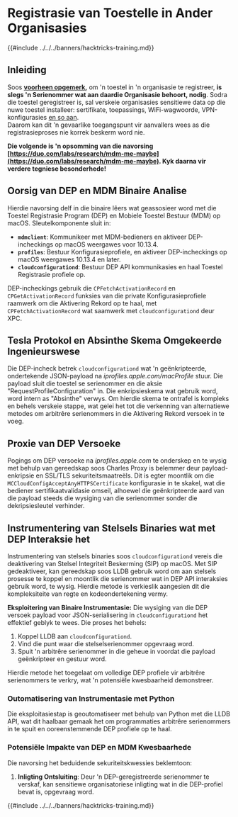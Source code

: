 # Registrasie van Toestelle in Ander Organisasies

{{#include ../../../banners/hacktricks-training.md}}

## Inleiding

Soos [**voorheen opgemerk**](./#what-is-mdm-mobile-device-management)**,** om 'n toestel in 'n organisasie te registreer, **is slegs 'n Serienommer wat aan daardie Organisasie behoort, nodig**. Sodra die toestel geregistreer is, sal verskeie organisasies sensitiewe data op die nuwe toestel installeer: sertifikate, toepassings, WiFi-wagwoorde, VPN-konfigurasies [en so aan](https://developer.apple.com/enterprise/documentation/Configuration-Profile-Reference.pdf).\
Daarom kan dit 'n gevaarlike toegangspunt vir aanvallers wees as die registrasieproses nie korrek beskerm word nie.

**Die volgende is 'n opsomming van die navorsing [https://duo.com/labs/research/mdm-me-maybe](https://duo.com/labs/research/mdm-me-maybe). Kyk daarna vir verdere tegniese besonderhede!**

## Oorsig van DEP en MDM Binaire Analise

Hierdie navorsing delf in die binaire lêers wat geassosieer word met die Toestel Registrasie Program (DEP) en Mobiele Toestel Bestuur (MDM) op macOS. Sleutelkomponente sluit in:

- **`mdmclient`**: Kommunikeer met MDM-bedieners en aktiveer DEP-incheckings op macOS weergawes voor 10.13.4.
- **`profiles`**: Bestuur Konfigurasieprofiele, en aktiveer DEP-incheckings op macOS weergawes 10.13.4 en later.
- **`cloudconfigurationd`**: Bestuur DEP API kommunikasies en haal Toestel Registrasie profiele op.

DEP-incheckings gebruik die `CPFetchActivationRecord` en `CPGetActivationRecord` funksies van die private Konfigurasieprofiele raamwerk om die Aktivering Rekord op te haal, met `CPFetchActivationRecord` wat saamwerk met `cloudconfigurationd` deur XPC.

## Tesla Protokol en Absinthe Skema Omgekeerde Ingenieurswese

Die DEP-incheck betrek `cloudconfigurationd` wat 'n geënkripteerde, ondertekende JSON-payload na _iprofiles.apple.com/macProfile_ stuur. Die payload sluit die toestel se serienommer en die aksie "RequestProfileConfiguration" in. Die enkripsieskema wat gebruik word, word intern as "Absinthe" verwys. Om hierdie skema te ontrafel is kompleks en behels verskeie stappe, wat gelei het tot die verkenning van alternatiewe metodes om arbitrêre serienommers in die Aktivering Rekord versoek in te voeg.

## Proxie van DEP Versoeke

Pogings om DEP versoeke na _iprofiles.apple.com_ te onderskep en te wysig met behulp van gereedskap soos Charles Proxy is belemmer deur payload-enkripsie en SSL/TLS sekuriteitsmaatreëls. Dit is egter moontlik om die `MCCloudConfigAcceptAnyHTTPSCertificate` konfigurasie in te skakel, wat die bediener sertifikaatvalidasie omseil, alhoewel die geënkripteerde aard van die payload steeds die wysiging van die serienommer sonder die dekripsiesleutel verhinder.

## Instrumentering van Stelsels Binaries wat met DEP Interaksie het

Instrumentering van stelsels binaries soos `cloudconfigurationd` vereis die deaktivering van Stelsel Integriteit Beskerming (SIP) op macOS. Met SIP gedeaktiveer, kan gereedskap soos LLDB gebruik word om aan stelsels prosesse te koppel en moontlik die serienommer wat in DEP API interaksies gebruik word, te wysig. Hierdie metode is verkieslik aangesien dit die kompleksiteite van regte en kodeondertekening vermy.

**Eksploitering van Binaire Instrumentasie:**
Die wysiging van die DEP versoek payload voor JSON-serialisering in `cloudconfigurationd` het effektief geblyk te wees. Die proses het behels:

1. Koppel LLDB aan `cloudconfigurationd`.
2. Vind die punt waar die stelselserienommer opgevraag word.
3. Spuit 'n arbitrêre serienommer in die geheue in voordat die payload geënkripteer en gestuur word.

Hierdie metode het toegelaat om volledige DEP profiele vir arbitrêre serienommers te verkry, wat 'n potensiële kwesbaarheid demonstreer.

### Outomatisering van Instrumentasie met Python

Die eksploitasiestap is geoutomatiseer met behulp van Python met die LLDB API, wat dit haalbaar gemaak het om programmaties arbitrêre serienommers in te spuit en ooreenstemmende DEP profiele op te haal.

### Potensiële Impakte van DEP en MDM Kwesbaarhede

Die navorsing het beduidende sekuriteitskwessies beklemtoon:

1. **Inligting Ontsluiting**: Deur 'n DEP-geregistreerde serienommer te verskaf, kan sensitiewe organisatoriese inligting wat in die DEP-profiel bevat is, opgevraag word.

{{#include ../../../banners/hacktricks-training.md}}

